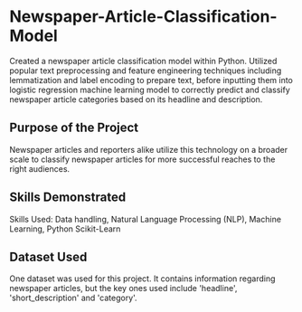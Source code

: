 # Newspaper-Article-Classification-Model

Created a newspaper article classification model within Python. Utilized popular text preprocessing and feature engineering techniques including lemmatization and label encoding to prepare text, before inputting them into logistic regression machine learning model to correctly predict and classify newspaper article categories based on its headline and description.  

## Purpose of the Project
Newspaper articles and reporters alike utilize this technology on a broader scale to classify newspaper articles for more successful reaches to the right audiences.  

## Skills Demonstrated
Skills Used: Data handling, Natural Language Processing (NLP), Machine Learning, Python Scikit-Learn  

## Dataset Used
One dataset was used for this project. It contains information regarding newspaper articles, but the key ones used include 'headline', 'short_description' and 'category'.
